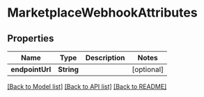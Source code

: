 # MarketplaceWebhookAttributes

## Properties
Name | Type | Description | Notes
------------ | ------------- | ------------- | -------------
**endpointUrl** | **String** |  | [optional] 

[[Back to Model list]](../README.md#documentation-for-models) [[Back to API list]](../README.md#documentation-for-api-endpoints) [[Back to README]](../README.md)


